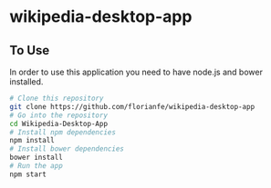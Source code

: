 # wikipedia-desktop-app

## To Use

In order to use this application you need to have node.js and bower installed.

```bash
# Clone this repository
git clone https://github.com/florianfe/wikipedia-desktop-app
# Go into the repository
cd Wikipedia-Desktop-App
# Install npm dependencies
npm install
# Install bower dependencies
bower install
# Run the app
npm start
```
